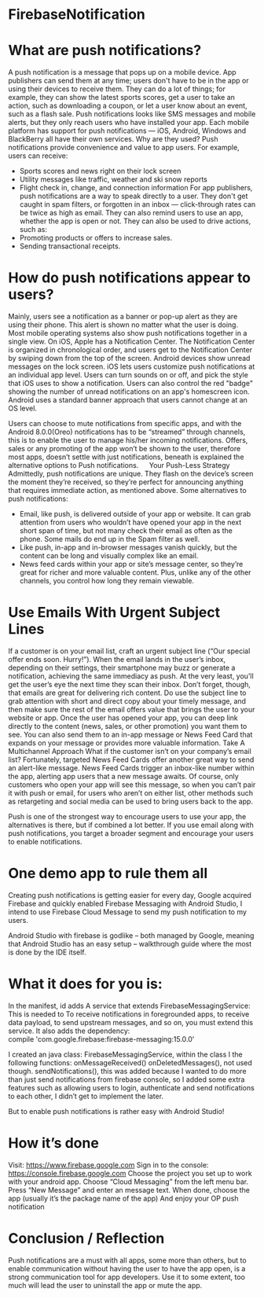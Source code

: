 # FirebaseNotification

# What are push notifications?
A push notification is a message that pops up on a mobile device. App publishers can send them at any time; users don't have to be in the app or using their devices to receive them. They can do a lot of things; for example, they can show the latest sports scores, get a user to take an action, such as downloading a coupon, or let a user know about an event, such as a flash sale.
Push notifications looks like SMS messages and mobile alerts, but they only reach users who have installed your app. Each mobile platform has support for push notifications — iOS, Android, Windows and BlackBerry all have their own services.
Why are they used?
Push notifications provide convenience and value to app users. For example, users can receive:
-	Sports scores and news right on their lock screen
-	Utility messages like traffic, weather and ski snow reports
-	Flight check in, change, and connection information
For app publishers, push notifications are a way to speak directly to a user. They don't get caught in spam filters, or forgotten in an inbox — click-through rates can be twice as high as email. They can also remind users to use an app, whether the app is open or not. They can also be used to drive actions, such as:
-	Promoting products or offers to increase sales.
-	Sending transactional receipts.

# How do push notifications appear to users?
Mainly, users see a notification as a banner or pop-up alert as they are using their phone. This alert is shown no matter what the user is doing.
Most mobile operating systems also show push notifications together in a single view. On iOS, Apple has a Notification Center. The Notification Center is organized in chronological order, and users get to the Notification Center by swiping down from the top of the screen. Android devices show unread messages on the lock screen.
iOS lets users customize push notifications at an individual app level. Users can turn sounds on or off, and pick the style that iOS uses to show a notification. Users can also control the red "badge" showing the number of unread notifications on an app's homescreen icon. Android uses a standard banner approach that users cannot change at an OS level.

Users can choose to mute notifications from specific apps, and with the Android 8.0.0(Oreo) notifications has to be “streamed” through channels, this is to enable the user to manage his/her incoming notifications. 
Offers, sales or any promoting of the app won’t be shown to the user, therefore most apps, doesn’t settle with just notifications, beneath is explained the alternative options to Push notifications.   
Your Push-Less Strategy
Admittedly, push notifications are unique. They flash on the device’s screen the moment they’re received, so they’re perfect for announcing anything that requires immediate action, as mentioned above. Some alternatives to push notifications: 
-	Email, like push, is delivered outside of your app or website. It can grab attention from users who wouldn’t have opened your app in the next short span of time, but not many check their email as often as the phone. Some mails do end up in the Spam filter as well.
-	Like push, in-app and in-browser messages vanish quickly, but the content can be long and visually complex like an email.
-	News feed cards within your app or site’s message center, so they’re great for richer and more valuable content. Plus, unlike any of the other channels, you control how long they remain viewable.

# Use Emails With Urgent Subject Lines
If a customer is on your email list, craft an urgent subject line (“Our special offer ends soon. Hurry!”). When the email lands in the user’s inbox, depending on their settings, their smartphone may buzz or generate a notification, achieving the same immediacy as push. At the very least, you’ll get the user’s eye the next time they scan their inbox. Don’t forget, though, that emails are great for delivering rich content. Do use the subject line to grab attention with short and direct copy about your timely message, and then make sure the rest of the email offers value that brings the user to your website or app.
Once the user has opened your app, you can deep link directly to the content (news, sales, or other promotion) you want them to see. You can also send them to an in-app message or News Feed Card that expands on your message or provides more valuable information.
Take A Multichannel Approach
What if the customer isn’t on your company’s email list? Fortunately, targeted News Feed Cards offer another great way to send an alert-like message. News Feed Cards trigger an inbox-like number within the app, alerting app users that a new message awaits. Of course, only customers who open your app will see this message, so when you can’t pair it with push or email, for users who aren’t on either list, other methods such as retargeting and social media can be used to bring users back to the app.

Push is one of the strongest way to encourage users to use your app, the alternatives is there, but if combined a lot better. If you use email along with push notifications, you target a broader segment and encourage your users to enable notifications.
 
# One demo app to rule them all
Creating push notifications is getting easier for every day, Google acquired Firebase and quickly enabled Firebase Messaging with Android Studio, I intend to use Firebase Cloud Message to send my push notification to my users.

Android Studio with firebase is godlike – both managed by Google, meaning that Android Studio has an easy setup – walkthrough guide where the most is done by the IDE itself.

# What it does for you is:
In the manifest, id adds A service that extends FirebaseMessagingService:
<action android:name="com.google.firebase.MESSAGING_EVENT"/>
This is needed to To receive notifications in foregrounded apps, to receive data payload, to send upstream messages, and so on, you must extend this service.
It also adds the dependency:  
compile 'com.google.firebase:firebase-messaging:15.0.0'

I created an java class: FirebaseMessagingService, within the class I the following functions:
onMessageReceived()
onDeletedMessages(), not used though.
sendNotifications(), this was added because I wanted to do more than just send notifications from firebase console, so I added some extra features such as allowing users to login, authenticate and send notifications to each other, I didn’t get to implement the later. 

But to enable push notifications is rather easy with Android Studio!
 

# How it’s done
Visit: https://www.firebase.google.com
Sign in to the console: https://console.firebase.google.com
Choose the project you set up to work with your android app.
Choose “Cloud Messaging” from the left menu bar.
Press “New Message” and enter an message text.
When done, choose the app (usually it’s the package name of the app)
And enjoy your OP push notification


# Conclusion / Reflection
Push notifications are a must with all apps, some more than others, but to enable communication without having the user to have the app open, is a strong communication tool for app developers.
Use it to some extent, too much will lead the user to uninstall the app or mute the app. 


